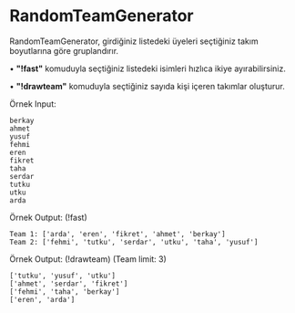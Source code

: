 # RandomTeamGenerator
 RandomTeamGenerator, girdiğiniz listedeki üyeleri seçtiğiniz takım boyutlarına göre gruplandırır.

• **"!fast"** komuduyla seçtiğiniz listedeki isimleri hızlıca ikiye ayırabilirsiniz.

• **"!drawteam"** komuduyla seçtiğiniz sayıda kişi içeren takımlar oluşturur.

Örnek Input:
```
berkay
ahmet
yusuf
fehmi
eren
fikret
taha
serdar
tutku
utku
arda
```

Örnek Output: (!fast)
```
Team 1: ['arda', 'eren', 'fikret', 'ahmet', 'berkay']
Team 2: ['fehmi', 'tutku', 'serdar', 'utku', 'taha', 'yusuf']
```

Örnek Output: (!drawteam) (Team limit: 3)
```
['tutku', 'yusuf', 'utku']
['ahmet', 'serdar', 'fikret']
['fehmi', 'taha', 'berkay']
['eren', 'arda']
```
